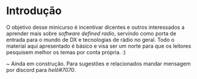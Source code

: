 # Introdução

O objetivo desse minicurso é incentivar dicentes e outros interessados a aprender mais sobre *software defined radio*, servindo como porta de entrada para o mundo de DX e tecnologias de rádio no geral. Todo o material aqui apresentado é básico e visa ser um norte para que os leitores pesquisem melhor os temas por conta própria. :)

~ Ainda em construção. Para sugestões e relacionados mandar mensagem por discord para *helô#7070*.